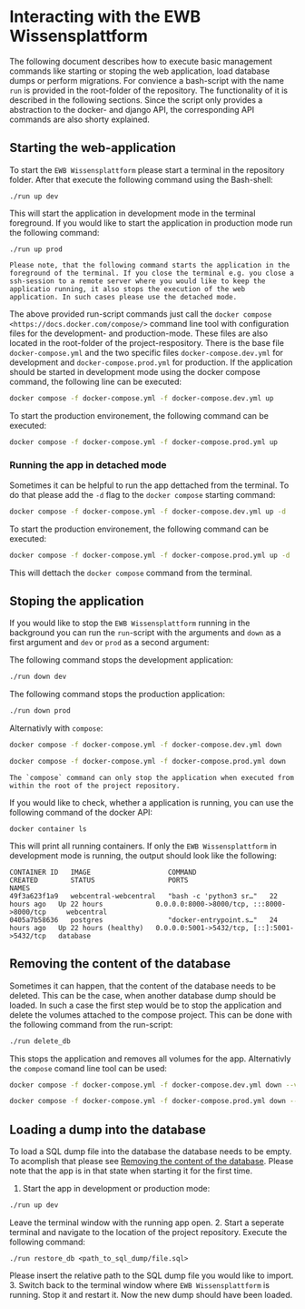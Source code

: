 # Interacting with the EWB Wissensplattform
The following document describes how to execute basic management commands like starting or stoping the web application, load database dumps or perform migrations.
For convience a bash-script with the name `run` is provided in the root-folder of the repository. The functionality of it is described in the following sections. Since the script only provides a abstraction to the docker- and django API, the corresponding API commands are also shorty explained.

## Starting the web-application
To start the `EWB Wissensplattform` please start a terminal in the repository folder. After that execute the following command using the Bash-shell:
```{bash}
./run up dev
```
This will start the application in development mode in the terminal foreground. If you would like to start the application in production mode run the following command:
```{bash}
./run up prod
```
```{note}
Please note, that the following command starts the application in the foreground of the terminal. If you close the terminal e.g. you close a ssh-session to a remote server where you would like to keep the applicatio running, it also stops the execution of the web application. In such cases please use the detached mode. 
```
The above provided run-script commands just call the `docker compose <https://docs.docker.com/compose/>` command line tool with configuration files for the development- and production-mode. These files are also located in the root-folder of the project-respository. There is the base file `docker-compose.yml` and the two specific files `docker-compose.dev.yml` for development and `docker-compose.prod.yml` for production.
If the application should be started in development mode using the docker compose command, the following line can be executed:
```bash
docker compose -f docker-compose.yml -f docker-compose.dev.yml up
```
To start the production environement, the following command can be executed:
```bash
docker compose -f docker-compose.yml -f docker-compose.prod.yml up
```
### Running the app in detached mode
Sometimes it can be helpful to run the app dettached from the terminal. To do that please add the `-d` flag to the `docker compose` starting command:
```bash
docker compose -f docker-compose.yml -f docker-compose.dev.yml up -d
```
To start the production environement, the following command can be executed:
```bash
docker compose -f docker-compose.yml -f docker-compose.prod.yml up -d
```
This will dettach the `docker compose` command from the terminal.

## Stoping the application
If you would like to stop the `EWB Wissensplattform` running in the background you can run the `run`-script with the arguments and `down` as a first argument and `dev` or `prod` as a second argument:

The following command stops the development application:
```bash
./run down dev
```
The following command stops the production application:
```bash
./run down prod
```
Alternativly with `compose`:
```bash
docker compose -f docker-compose.yml -f docker-compose.dev.yml down
```
```bash
docker compose -f docker-compose.yml -f docker-compose.prod.yml down
```
```{note}
The `compose` command can only stop the application when executed from within the root of the project repository.
```
If you would like to check, whether a application is running, you can use the following command of the docker API:
```
docker container ls
```
This will print all running containers. If only the `EWB Wissensplattform` in development mode is running, the output should look like the following: 
```
CONTAINER ID   IMAGE                   COMMAND                  CREATED        STATUS                  PORTS                                         NAMES
49f3a623f1a9   webcentral-webcentral   "bash -c 'python3 sr…"   22 hours ago   Up 22 hours             0.0.0.0:8000->8000/tcp, :::8000->8000/tcp     webcentral
0405a7b58636   postgres                "docker-entrypoint.s…"   24 hours ago   Up 22 hours (healthy)   0.0.0.0:5001->5432/tcp, [::]:5001->5432/tcp   database
```
## Removing the content of the database
Sometimes it can happen, that the content of the database needs to be deleted. This can be the case, when another database dump should be loaded. In such a case the first step would be to stop the application and delete the volumes attached to the compose project. This can be done with the following command from the run-script:
```bash
./run delete_db
```
This stops the application and removes all volumes for the app.
Alternativly the `compose` comand line tool can be used:
```bash
docker compose -f docker-compose.yml -f docker-compose.dev.yml down --volumes
```
```bash
docker compose -f docker-compose.yml -f docker-compose.prod.yml down --volumes
```
## Loading a dump into the database
To load a SQL dump file into the database the database needs to be empty. To acomplish that please see [Removing the content of the database](##removing-the-content-of-the-database). Please note that the app is in that state when starting it for the first time.

1. Start the app in development or production mode:
```bash
./run up dev
```
Leave the terminal window with the running app open.
2. Start a seperate terminal and navigate to the location of the project repository. Execute the following command:
```
./run restore_db <path_to_sql_dump/file.sql>
```
Please insert the relative path to the SQL dump file you would like to import.
3. Switch back to the terminal window where `EWB Wissensplattform` is running. Stop it and restart it.
Now the new dump should have been loaded.
